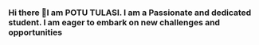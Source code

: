 ### Hi there 👋I am POTU TULASI. I am a Passionate and dedicated student. I am eager to embark on new challenges and opportunities

<!--
**Tulasipotu08/Tulasipotu08** is a ✨ _special_ ✨ repository because its `README.md` (this file) appears on your GitHub profile.

Here are some ideas to get you started:

- 🔭 I’m currently working on improving my coding skills and building exciting projects.

🌱 I’m currently learning various programming languages and exploring new technologies to expand my knowledge.

👯 I’m looking to collaborate on open-source projects and innovative software development initiatives.

💬 Ask me about anything related to coding, technology, or my learning journey—I'm always happy to share my experiences and insights.

📫 How to reach me: You can reach me through my GitHub profile or via email [insert your email address].

😄 Pronouns: [insert your preferred pronouns]

⚡ Fun fact: I love experimenting with new programming languages and enjoy solving challenging coding problems in my free time!
